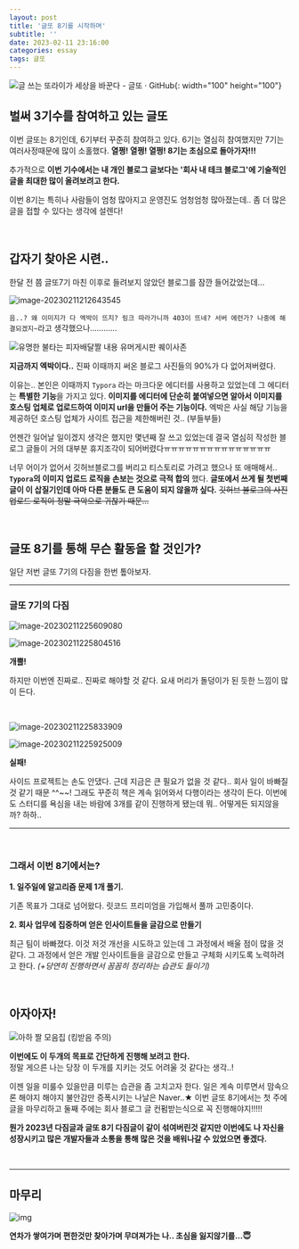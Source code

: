 ```yaml
---
layout: post
title: '글또 8기를 시작하며'
subtitle: ''
date: 2023-02-11 23:16:00
categories: essay
tags: 글또
---
```

![글 쓰는 또라이가 세상을 바꾼다 - 글또 · GitHub](https://avatars.githubusercontent.com/u/52557539?s=200&v=4){: width="100" height="100"}

## 벌써 3기수를 참여하고 있는 글또

이번 글또는 8기인데, 6기부터 꾸준히 참여하고 있다. 6기는 열심히 참여했지만 7기는 여러사정때문에 많이 소홀했다. **열쩡! 열쩡! 열쩡! 8기는 초심으로 돌아가자!!!**

추가적으로 **이번 기수에서는 내 개인 블로그 글보다는 '회사 내 테크 블로그'에 기술적인 글을 최대한 많이 올려보려고 한다.** 

이번 8기는 특히나 사람들이 엄청 많아지고 운영진도 엄청엄청 많아졌는데.. 좀 더 많은 글을 접할 수 있다는 생각에 설렌다!

<br />

## 갑자기 찾아온 시련..

한달 전 쯤 글또7기 마친 이후로 들려보지 않았던 블로그를 잠깐 들어갔었는데...

![image-20230211212643545](https://swagger.synology.me:5543/uploads/2023/02/image-20230211212643545.png)

`음..? 왜 이미지가 다 엑박이 뜨지? 링크 따라가니까 403이 뜨네? 서버 에런가? 나중에 해결되겠지~`라고 생각했으나............ 


![유명한 불타는 피자배달짤 내용 유머게시판 퀘이사존](https://img2.quasarzone.co.kr/img/data/editor/1802/f8b678e6289e2e2fd8fcd658f0f7c546_1517706755_5442.gif)

**지금까지 엑박이다..** 진짜 이때까지 써온 블로그 사진들의 90%가 다 없어져버렸다.



이유는.. 본인은 이때까지 `Typora` 라는 마크다운 에디터를 사용하고 있었는데 그 에디터는 **특별한 기능**을 가지고 있다. **이미지를 에디터에 단순히 붙여넣으면 알아서 이미지를 호스팅 업체로 업로드하여 이미지 url을 만들어 주는 기능이다.** 엑박은 사실 해당 기능을 제공하던 호스팅 업체가 사이트 접근을 제한해버린 것.. (부들부들)



언젠간 일어날 일이겠지 생각은 했지만 몇년째 잘 쓰고 있었는데 결국 열심히 작성한 블로그 글들이 거의 대부분 휴지조각이 되어버렸다ㅠㅠㅠㅠㅠㅠㅠㅠㅠㅠㅠㅠㅠㅠㅠ

너무 어이가 없어서 깃허브블로그를 버리고 티스토리로 가려고 했으나 또 애매해서.. **`Typora`의 이미지 업로드 로직을 손보는 것으로 극적 합의** 했다. **글또에서 쓰게 될 첫번째 글이 이 삽질기인데 아마 다른 분들도 큰 도움이 되지 않을까 싶다.** ~~깃허브 블로그의 사진 업로드 로직이 정말 극악으로 귀찮기 때문...~~

<br />

## 글또 8기를 통해 무슨 활동을 할 것인가?

일단 저번 글또 7기의 다짐을 한번 톺아보자.

---

### 글또 7기의 다짐

![image-20230211225609080](https://swagger.synology.me:5543/uploads/2023/02/image-20230211225609080.png)

![image-20230211225804516](https://swagger.synology.me:5543/uploads/2023/02/image-20230211225804516.png)

**개뿔!**

하지만 이번엔 진짜로.. 진짜로 해야할 것 같다. 요새 머리가 돌덩이가 된 듯한 느낌이 많이 든다.

<br />

![image-20230211225833909](https://swagger.synology.me:5543/uploads/2023/02/image-20230211225833909.png)

![image-20230211225925009](https://swagger.synology.me:5543/uploads/2023/02/image-20230211225925009.png)

**실패!**

사이드 프로젝트는 손도 안댔다. 근데 지금은 큰 필요가 없을 것 같다.. 회사 일이 바빠질 것 같기 때문 ^^~~! 그래도 꾸준히 책은 계속 읽어와서 다행이라는 생각이 든다. 이번에도 스터디를 욕심을 내는 바람에 3개를 같이 진행하게 됐는데 뭐.. 어떻게든 되지않을까? 하하..

---

<br />

### 그래서 이번 8기에서는?

**1. 일주일에 알고리즘 문제 1개 풀기.**  

 기존 목표가 그대로 넘어왔다. 릿코드 프리미엄을 가입해서 풀까 고민중이다.

**2. 회사 업무에 집중하며 얻은 인사이트들을 글감으로 만들기**

최근 팀이 바빠졌다. 이것 저것 개선을 시도하고 있는데 그 과정에서 배울 점이 많을 것 같다. 그 과정에서 얻은 개발 인사이트들을 글감으로 만들고 구체화 시키도록 노력하려고 한다. *(+당연히 진행하면서 꼼꼼히 정리하는 습관도 들이기)*

<br />

## 아자아자!

![아하 짤 모음집 (킹받음 주의)](https://blog.kakaocdn.net/dn/bB4Ayn/btq4o8nIfhN/QjTGF75axD6vSv0HjnJJ91/img.jpg)

**이번에도 이 두개의 목표로 간단하게 진행해 보려고 한다.**  
정말 게으른 나는 당장 이 두개를 지키는 것도 어려울 것 같다는 생각..!

이젠 일을 미룰수 있을만큼 미루는 습관을 좀 고치고자 한다. 일은 계속 미루면서 맘속으론 해야지 해야지 불안감만 증폭시키는 나날은 Naver..★ 이번 글또 8기에서는 첫 주에 글을 마무리하고 둘째 주에는 회사 블로그 글 컨펌받는식으로 꼭 진행해야지!!!!!

**뭔가 2023년 다짐글과 글또 8기 다짐글이 같이 섞여버린것 같지만 이번에도 나 자신을 성장시키고 많은 개발자들과 소통을 통해 많은 것을 배워나갈 수 있었으면 좋겠다.**

<br />

---

## 마무리

![img](https://swagger.synology.me:5543/uploads/2023/02/cs5lpymbg8.jpg)

**연차가 쌓여가며 편한것만 찾아가며 무뎌져가는 나.. 초심을 잃지않기를...😇**